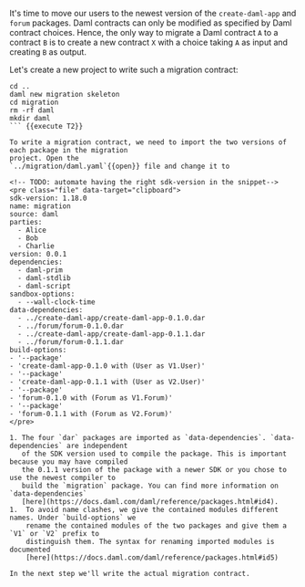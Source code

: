 It's time to move our users to the newest version of the `create-daml-app` and `forum` packages.
Daml contracts can only be modified as specified by Daml contract choices. Hence, the only way to
migrate a Daml contract `A` to a contract `B` is to create a new contract `X` with a choice taking
`A` as input and creating `B` as output.

Let's create a new project to write such a migration contract:

```
cd ..
daml new migration skeleton
cd migration
rm -rf daml
mkdir daml
``` {{execute T2}}

To write a migration contract, we need to import the two versions of each package in the migration
project. Open the
`../migration/daml.yaml`{{open}} file and change it to

<!-- TODO: automate having the right sdk-version in the snippet-->
<pre class="file" data-target="clipboard">
sdk-version: 1.18.0
name: migration
source: daml
parties:
  - Alice
  - Bob
  - Charlie
version: 0.0.1
dependencies:
  - daml-prim
  - daml-stdlib
  - daml-script
sandbox-options:
  - --wall-clock-time
data-dependencies:
  - ../create-daml-app/create-daml-app-0.1.0.dar
  - ../forum/forum-0.1.0.dar
  - ../create-daml-app/create-daml-app-0.1.1.dar
  - ../forum/forum-0.1.1.dar
build-options:
- '--package'
- 'create-daml-app-0.1.0 with (User as V1.User)'
- '--package'
- 'create-daml-app-0.1.1 with (User as V2.User)'
- '--package'
- 'forum-0.1.0 with (Forum as V1.Forum)'
- '--package'
- 'forum-0.1.1 with (Forum as V2.Forum)'
</pre>

1. The four `dar` packages are imported as `data-dependencies`. `data-dependencies` are independent
   of the SDK version used to compile the package. This is important because you may have compiled
   the 0.1.1 version of the package with a newer SDK or you chose to use the newest compiler to
   build the `migration` package. You can find more information on `data-dependencies`
   [here](https://docs.daml.com/daml/reference/packages.html#id4).
1.  To avoid name clashes, we give the contained modules different names. Under `build-options` we
    rename the contained modules of the two packages and give them a `V1` or `V2` prefix to
    distinguish them. The syntax for renaming imported modules is documented
    [here](https://docs.daml.com/daml/reference/packages.html#id5)

In the next step we'll write the actual migration contract.
